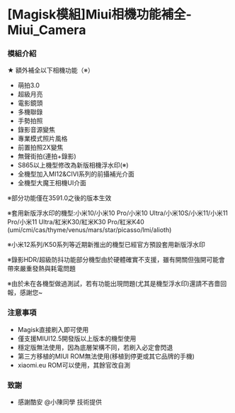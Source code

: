 # [Magisk模組]Miui相機功能補全-Miui_Camera
### 模組介紹
★ 額外補全以下相機功能（※）
- 萌拍3.0
- 超級月亮
- 電影鏡頭
- 多機聯錄
- 手勢拍照
- 錄影音源變焦
- 專業模式照片風格
- 前置拍照2X變焦
- 無聲街拍(連拍+錄影)
- S865以上機型修改為新版相機浮水印(※)
- 全機型加入MI12&CIVI系列的前攝補光介面
- 全機型大魔王相機UI介面

※部分功能僅在3591.0之後的版本生效

※套用新版浮水印的機型:小米10/小米10 Pro/小米10 Ultra/小米10S/小米11/小米11 Pro/小米11 Ultra/紅米K30/紅米K30 Pro/紅米K40
(umi/cmi/cas/thyme/venus/mars/star/picasso/lmi/alioth)

※小米12系列/K50系列等近期新推出的機型已經官方預設套用新版浮水印

※錄影HDR/超級防抖功能部分機型由於硬體確實不支援，雖有開關但強開可能會帶來嚴重發熱與耗電問題

※由於未在各機型做過測試，若有功能出現問題(尤其是機型浮水印)還請不吝嗇回報，感謝您~

### 注意事項
- Magisk直接刷入即可使用
- 僅支援MIUI12.5開發版以上版本的機型使用
- 穩定版無法使用，因為底層架構不同，若刷入必定會閃退
- 第三方移植的MIUI ROM無法使用(移植到停更或其它品牌的手機)
- xiaomi.eu ROM可以使用，其餘官改自測

### 致謝
- 感謝酷安 @小陳同學 技術提供
